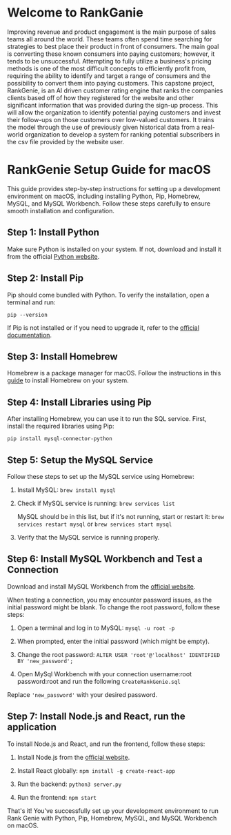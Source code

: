 # Welcome to RankGanie

Improving revenue and product engagement is the main purpose of sales teams all around the world. These teams often spend time searching for strategies to best place their product in front of consumers. The main goal is converting these known consumers into paying customers; however, it tends to be unsuccessful. Attempting to fully utilize a business's pricing methods is one of the most difficult concepts to efficiently profit from, requiring the ability to identify and target a range of consumers and the possibility to convert them into paying customers. This capstone project, RankGenie, is an AI driven customer rating engine that ranks the companies clients based off of how they registered for the website and other significant information that was provided during the sign-up process. This will allow the organization to identify potential paying customers and invest their follow-ups on those customers over low-valued customers. It trains the model through the use of previously given historical data from a real-world organization to develop a system for ranking potential subscribers in the csv file provided by the website user.

# RankGenie Setup Guide for macOS

This guide provides step-by-step instructions for setting up a development environment on macOS, including installing Python, Pip, Homebrew, MySQL, and MySQL Workbench. Follow these steps carefully to ensure smooth installation and configuration.

## Step 1: Install Python

Make sure Python is installed on your system. If not, download and install it from the official [Python website](https://www.python.org/downloads/).

## Step 2: Install Pip

Pip should come bundled with Python. To verify the installation, open a terminal and run:

```pip --version```


If Pip is not installed or if you need to upgrade it, refer to the [official documentation](https://pip.pypa.io/en/stable/installation/).

## Step 3: Install Homebrew

Homebrew is a package manager for macOS. Follow the instructions in this [guide](https://mac.install.guide/homebrew/3#:~:text=Mac%20M1%2C%20M2%2C%20M3&text=Homebrew%20files%20are%20installed%20into,part%20of%20the%20default%20%24PATH%20.) to install Homebrew on your system.

## Step 4: Install Libraries using Pip

After installing Homebrew, you can use it to run the SQL service. First, install the required libraries using Pip:

```pip install mysql-connector-python```


## Step 5: Setup the MySQL Service

Follow these steps to set up the MySQL service using Homebrew:

1. Install MySQL: ```brew install mysql```

2. Check if MySQL service is running: ```brew services list```
   
   MySQL should be in this list, but if it's not running, start or restart it: ```brew services restart mysql``` or ```brew services start mysql```

3. Verify that the MySQL service is running properly.

## Step 6: Install MySQL Workbench and Test a Connection

Download and install MySQL Workbench from the [official website](https://www.mysql.com/products/workbench/).

When testing a connection, you may encounter password issues, as the initial password might be blank. To change the root password, follow these steps:

1. Open a terminal and log in to MySQL: ```mysql -u root -p```

2. When prompted, enter the initial password (which might be empty).

3. Change the root password: ```ALTER USER 'root'@'localhost' IDENTIFIED BY 'new_password';```

4. Open MySql Workbench with your connection username:root password:root and run the following ```CreateRankGenie.sql```

Replace `'new_password'` with your desired password.

## Step 7: Install Node.js and React, run the application

To install Node.js and React, and run the frontend, follow these steps:

1. Install Node.js from the [official website](https://nodejs.org/).

2. Install React globally: ```npm install -g create-react-app```

3. Run the backend: ```python3 server.py```

4. Run the frontend: ```npm start```

That's it! You've successfully set up your development environment to run Rank Genie with Python, Pip, Homebrew, MySQL, and MySQL Workbench on macOS. 









